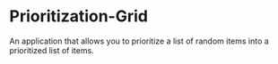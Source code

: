 Prioritization-Grid
===================

An application that allows you to prioritize a list of random items into a prioritized list of items.